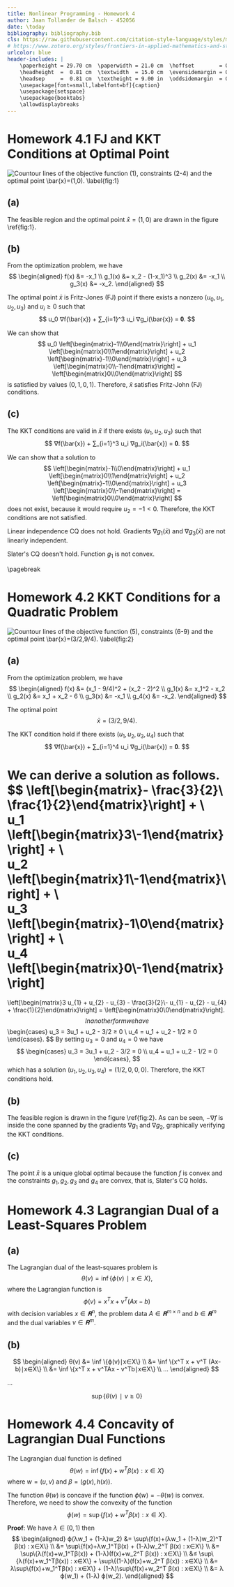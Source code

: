 ```yaml
---
title: Nonlinear Programming - Homework 4
author: Jaan Tollander de Balsch - 452056
date: \today
bibliography: bibliography.bib
cls: https://raw.githubusercontent.com/citation-style-language/styles/master/harvard-anglia-ruskin-university.csl
# https://www.zotero.org/styles/frontiers-in-applied-mathematics-and-statistics
urlcolor: blue
header-includes: |
    \paperheight = 29.70 cm  \paperwidth = 21.0 cm  \hoffset        = 0.46 cm
    \headheight  =  0.81 cm  \textwidth  = 15.0 cm  \evensidemargin = 0.00 cm
    \headsep     =  0.81 cm  \textheight = 9.00 in  \oddsidemargin  = 0.00 cm
    \usepackage[font=small,labelfont=bf]{caption}
    \usepackage{setspace}
    \usepackage{booktabs}
    \allowdisplaybreaks
---
```

# Homework 4.1 FJ and KKT Conditions at Optimal Point
![Countour lines of the objective function (1), constraints (2-4) and the optimal point $\bar{x}=(1,0)$. \label{fig:1}](figures/4.1.svg)

## (a)
The feasible region and the optimal point $\bar{x}=(1, 0)$ are drawn in the figure \ref{fig:1}.

## (b)
From the optimization problem, we have
$$
\begin{aligned}
f(x) &= -x_1 \\
g_1(x) &= x_2 - (1-x_1)^3 \\
g_2(x) &= -x_1 \\
g_3(x) &= -x_2.
\end{aligned}
$$

The optimal point $\bar{x}$ is Fritz-Jones (FJ) point if there exists a nonzero $(u_0,u_1,u_2,u_3)$ and $u_i≥0$ such that
$$
u_0 ∇f(\bar{x}) + ∑_{i=1}^3 u_i ∇g_i(\bar{x}) = 𝟎.
$$

We can show that
$$
u_0 \left[\begin{matrix}-1\\0\end{matrix}\right] + 
u_1 \left[\begin{matrix}0\\1\end{matrix}\right] +
u_2 \left[\begin{matrix}-1\\0\end{matrix}\right] +
u_3 \left[\begin{matrix}0\\-1\end{matrix}\right]
= \left[\begin{matrix}0\\0\end{matrix}\right]
$$
is satisfied by values $(0, 1, 0, 1)$. Therefore, $\bar{x}$ satisfies Fritz-John (FJ) conditions.

## (c)
The KKT conditions are valid in $\bar{x}$ if there exists $(u_1,u_2,u_3)$ such that
$$
∇f(\bar{x}) + ∑_{i=1}^3 u_i ∇g_i(\bar{x}) = 𝟎.
$$

We can show that a solution to 
$$
\left[\begin{matrix}-1\\0\end{matrix}\right] + 
u_1 \left[\begin{matrix}0\\1\end{matrix}\right] +
u_2 \left[\begin{matrix}-1\\0\end{matrix}\right] +
u_3 \left[\begin{matrix}0\\-1\end{matrix}\right]
= \left[\begin{matrix}0\\0\end{matrix}\right]
$$
does not exist, because it would require $u_2=-1<0$. Therefore, the KKT conditions are not satisfied.

Linear independence CQ does not hold. Gradients $∇g_1(\bar{x})$ and $∇g_3(\bar{x})$ are not linearly independent.

Slater's CQ doesn't hold. Function $g_1$ is not convex.


\pagebreak

# Homework 4.2 KKT Conditions for a Quadratic Problem
![Countour lines of the objective function (5), constraints (6-9) and the optimal point $\bar{x}=(3/2,9/4)$. \label{fig:2}](figures/4.2.svg)

## (a)
From the optimization problem, we have
$$
\begin{aligned}
f(x) &= (x_1 - 9/4)^2 + (x_2 - 2)^2 \\
g_1(x) &= x_1^2 - x_2 \\
g_2(x) &= x_1 + x_2 - 6 \\
g_3(x) &= -x_1 \\
g_4(x) &= -x_2.
\end{aligned}
$$

The optimal point
$$
\bar{x} = (3/2, 9/4).
$$

The KKT condition hold if there exists $(u_1, u_2, u_3, u_4)$ such that
$$
∇f(\bar{x}) + ∑_{i=1}^4 u_i ∇g_i(\bar{x}) = 𝟎.
$$

We can derive a solution as follows.
$$
\left[\begin{matrix}- \frac{3}{2}\\ \frac{1}{2}\end{matrix}\right] + \  
u_1 \left[\begin{matrix}3\\-1\end{matrix}\right] + \  
u_2 \left[\begin{matrix}1\\-1\end{matrix}\right] + \  
u_3 \left[\begin{matrix}-1\\0\end{matrix}\right] + \  
u_4 \left[\begin{matrix}0\\-1\end{matrix}\right]
=
\left[\begin{matrix}3 u_{1} + u_{2} - u_{3} - \frac{3}{2}\\- u_{1} - u_{2} - u_{4} + \frac{1}{2}\end{matrix}\right] = \left[\begin{matrix}0\\0\end{matrix}\right].
$$
In another form we have
$$
\begin{cases}
u_3 = 3u_1 + u_2 - 3/2 ≥ 0 \\
u_4 = u_1 + u_2 - 1/2 ≥ 0
\end{cases}.
$$
By setting $u_3=0$ and $u_4=0$ we have
$$
\begin{cases}
u_3 = 3u_1 + u_2 - 3/2 = 0 \\
u_4 = u_1 + u_2 - 1/2 = 0
\end{cases},
$$
which has a solution $(u_1, u_2, u_3, u_4)=(1/2, 0, 0, 0)$. Therefore, the KKT conditions hold.

## (b)
The feasible region is drawn in the figure \ref{fig:2}. As can be seen, $-∇f$ is inside the cone spanned by the gradients $∇g_1$ and $∇g_2$, graphically verifying the KKT conditions.

## (c)
The point $\bar{x}$ is a unique global optimal because the function $f$ is convex and the constraints $g_1, g_2, g_3$ and $g_4$ are convex, that is, Slater's CQ holds.


# Homework 4.3 Lagrangian Dual of a Least-Squares Problem
## (a)
The Lagrangian dual of the least-squares problem is
$$
θ(v) = \inf \{ϕ(v)∣x∈X\},
$$
where the Lagrangian function is
$$
ϕ(v) =x^T x + v^T (Ax-b)
$$
with decision variables $x∈𝐑^n$, the problem data $A∈𝐑^{m×n}$ and $b∈𝐑^m$ and the dual variables $v∈𝐑^m$.

## (b)

$$
\begin{aligned}
θ(v) &= \inf \{ϕ(v)∣x∈X\} \\
&= \inf \{x^T x + v^T (Ax-b)∣x∈X\} \\
&= \inf \{x^T x + v^TAx - v^Tb∣x∈X\} \\
...
\end{aligned}
$$

...

$$
\sup \{θ(v)∣v≥0\}
$$


# Homework 4.4 Concavity of Lagrangian Dual Functions
The Lagrangian dual function is defined
$$
θ(w) = \inf\{f(x)+w^T β(x) : x∈X\}
$$
where $w=(u,v)$ and $β=(g(x), h(x))$.

The function $θ(w)$ is concave if the function $ϕ(w)=-θ(w)$ is convex. Therefore, we need to show the convexity of the function
$$
ϕ(w)=\sup\{f(x)+w^T β(x) : x∈X\}.
$$

**Proof**: We have $λ∈(0, 1)$ then
$$
\begin{aligned}
ϕ(λw_1 + (1-λ)w_2) &= \sup\{f(x)+(λw_1 + (1-λ)w_2)^T β(x) : x∈X\} \\
&= \sup\{f(x)+λw_1^Tβ(x) + (1-λ)w_2^T β(x) : x∈X\} \\
&= \sup\{λ(f(x)+w_1^Tβ(x)) + (1-λ)(f(x)+w_2^T β(x)) : x∈X\} \\
&≤ \sup\{λ(f(x)+w_1^Tβ(x)) : x∈X\} + \sup\{(1-λ)(f(x)+w_2^T β(x)) : x∈X\} \\
&= λ\sup\{f(x)+w_1^Tβ(x) : x∈X\} + (1-λ)\sup\{f(x)+w_2^T β(x) : x∈X\} \\
&= λ ϕ(w_1) + (1-λ) ϕ(w_2).
\end{aligned}
$$


<!-- # References -->
